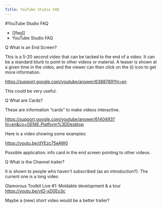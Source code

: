 ---Title: YouTube Studio FAQ---#YouTube Studio FAQ- [[faq]]- YouTube Studio FAQ

Q What is an End Screen?

This is a 5-20 second video that can be tacked to the end of a video.
It can be a standard blurb to point to other videos or material.
A teaser is shown at a given time in the video, and the viewer can then click on the (i) icon to get more information.

https://support.google.com/youtube/answer/6388789?hl=en

This could be very useful.

Q What are Cards?

These are information “cards” to make videos interactive.

https://support.google.com/youtube/answer/6140493?hl=en&co=GENIE.Platform%3DDesktop

Here is a video showing some examples:

https://youtu.be/dYEzc75eAW0

Possible application: info card in the end screen pointing to other videos.

Q What is the Channel trailer?

It is shown to people who haven't subscribed (as an introduction?).
The current one is a long video

Glamorous Toolkit Live #1: Moldable development & a tour
https://youtu.be/vtD-xD0Eo3c

Maybe a (new) short video would be a better trailer?